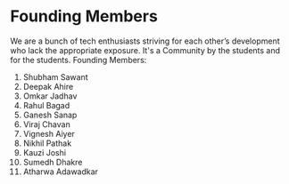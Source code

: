 # Founding Members
We are a bunch of tech enthusiasts striving for each other’s development who lack the appropriate exposure.  It's a Community by the students and for the students. 
Founding Members: 
1) Shubham Sawant 
2) Deepak Ahire 
3) Omkar Jadhav
4) Rahul Bagad 
5) Ganesh Sanap
 6) Viraj Chavan 
7) Vignesh Aiyer 
8) Nikhil Pathak 
9) Kauzi Joshi 
10) Sumedh Dhakre 
11) Atharwa Adawadkar
